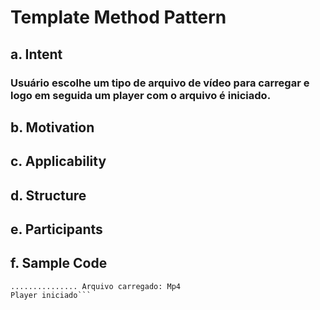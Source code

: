 # Template Method Pattern

## a. Intent
### Usuário escolhe um tipo de arquivo de vídeo para carregar e logo em seguida um player com o arquivo é iniciado.
## b. Motivation
### 
## c. Applicability
### 
## d. Structure
### 
## e. Participants
### 
## f. Sample Code 
```Qual o tipo de vídeo: mp4
............... Arquivo carregado: Mp4
Player iniciado```
